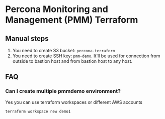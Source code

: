 # Percona Monitoring and Management (PMM) Terraform


## Manual steps
1. You need to create S3 bucket: `percona-terraform`
2. You need to create SSH key: `pmm-demo`. It'll be used for connection from outside to bastion host and from bastion host to any host.

## FAQ

### Can I create multiple pmmdemo environment?

Yes you can use terraform workspaces or different AWS accounts
```
terraform workspace new demo1
```
